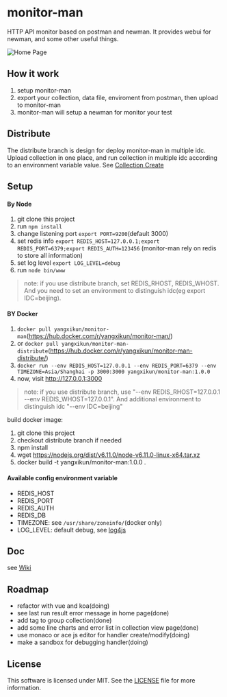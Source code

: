 # monitor-man

HTTP API monitor based on postman and newman. It provides webui for newman, and some other useful things.

![Home Page](https://github.com/yangxikun/monitor-man/raw/master/public/images/home.png)

## How it work

1. setup monitor-man
1. export your collection, data file, enviroment from postman, then upload to monitor-man
1. monitor-man will setup a newman for monitor your test

## Distribute

The distribute branch is design for deploy monitor-man in multiple idc. Upload collection in one place, and run collection in multiple idc according to an environment variable value. See [Collection Create](https://github.com/yangxikun/monitor-man/wiki/Collection-Create)

## Setup

#### By Node

1. git clone this project
1. run `npm install`
1. change listening port `export PORT=9200`(default 3000)
1. set redis info `export REDIS_HOST=127.0.0.1;export REDIS_PORT=6379;export REDIS_AUTH=123456` (monitor-man rely on redis to store all information)
1. set log level `export LOG_LEVEL=debug`
1. run `node bin/www`

> note: if you use distribute branch, set REDIS_RHOST, REDIS_WHOST.
> And you need to set an environment to distinguish idc(eg export IDC=beijing).

#### BY Docker

1. `docker pull yangxikun/monitor-man`(https://hub.docker.com/r/yangxikun/monitor-man/)
1. or `docker pull yangxikun/monitor-man-distribute`(https://hub.docker.com/r/yangxikun/monitor-man-distribute/)
1. `docker run --env REDIS_HOST=127.0.0.1 --env REDIS_PORT=6379 --env TIMEZONE=Asia/Shanghai -p 3000:3000 yangxikun/monitor-man:1.0.0`
1. now, visit http://127.0.0.1:3000

> note: if you use distribute branch, use "--env REDIS_RHOST=127.0.0.1 --env REDIS_WHOST=127.0.0.1".
> And additional environment to distinguish idc "--env IDC=beijing"

build docker image:

1. git clone this project
1. checkout distribute branch if needed
1. npm install
1. wget https://nodejs.org/dist/v6.11.0/node-v6.11.0-linux-x64.tar.xz
1. docker build -t yangxikun/monitor-man:1.0.0 .

#### Available config environment variable

* REDIS_HOST
* REDIS_PORT
* REDIS_AUTH
* REDIS_DB
* TIMEZONE: see `/usr/share/zoneinfo/`(docker only)
* LOG_LEVEL: default debug, see [log4js](https://www.npmjs.com/package/log4js)

## Doc
see [Wiki](https://github.com/yangxikun/monitor-man/wiki)

## Roadmap

* refactor with vue and koa(doing)
* see last run result error message in home page(done)
* add tag to group collection(done)
* add some line charts and error list in collection view page(done)
* use monaco or ace js editor for handler create/modify(doing)
* make a sandbox for debugging handler(doing)

## License
This software is licensed under MIT. See the [LICENSE](LICENSE) file for more information.
